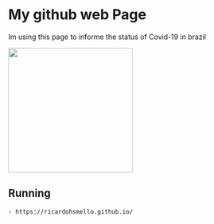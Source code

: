# My github web Page
Im using this page to informe the status of Covid-19 in brazil

<img width="250" alt="" src="https://i.imgur.com/VT03Q4g.png">

## Running

```
- https://ricardohsmello.github.io/
```
